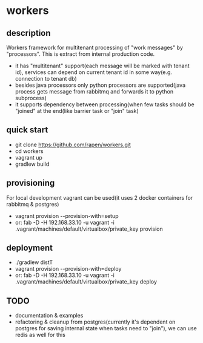 # workers
## description
Workers framework for multitenant processing of "work messages" by "processors".
This is extract from internal production code.

* it has "multitenant" support(each message will be marked with tenant id), services can depend on current tenant id in some way(e.g. connection to tenant db)
* besides java processors only python processors are supported(java process gets message from rabbitmq and forwards it to python subprocess)
* it supports dependency between processing(when few tasks should be "joined" at the end(like barrier task or "join" task)

## quick start
* git clone https://github.com/rapen/workers.git
* cd workers
* vagrant up
* gradlew build


## provisioning
For local development vagrant can be used(it uses 2 docker containers for rabbitmq & postgres)
* vagrant provision --provision-with=setup
* or: fab -D -H 192.168.33.10 -u vagrant -i .vagrant/machines/default/virtualbox/private_key provision

## deployment
* ./gradlew distT
* vagrant provision --provision-with=deploy
* or: fab -D -H 192.168.33.10 -u vagrant -i .vagrant/machines/default/virtualbox/private_key deploy

## TODO 
- documentation & examples
- refactoring & cleanup from postgres(currently it's dependent on postgres for saving internal state when tasks need to "join"), we can use redis as well for this
